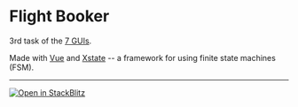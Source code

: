 # Flight Booker

3rd task of the [7 GUIs](https://eugenkiss.github.io/7guis).

Made with [Vue](https://vuejs.org/) and [Xstate](https://stately.ai/docs) -- a framework for using finite state machines (FSM).

---

[![Open in StackBlitz](https://developer.stackblitz.com/img/open_in_stackblitz.svg)](https://stackblitz.com/github/tsxoxo/7GUIs-Xstate-Vue--3.Flight-Booker)
